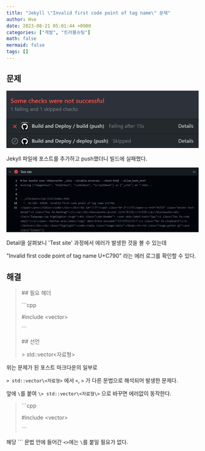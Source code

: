 ```yaml
---
title: "Jekyll \"Invalid first code point of tag name\" 문제"
author: Hve
date: 2023-08-21 05:01:44 +0900
categories: ["개발", "트러블슈팅"]
math: false
mermaid: false
tags: []
---
```


## 문제

![TB](/assets/img/troubleshooting/tb-jekyll-err0.png)

Jekyll 파일에 포스트를 추가하고 push했더니 빌드에 실패했다.

![TB](/assets/img/troubleshooting/tb-jekyll-err1.png)

Detail을 살펴보니 'Test site' 과정에서 에러가 발생한 것을 볼 수 있는데

\"Invalid first code point of tag name U+C790\" 라는 에러 로그를 확인할 수 있다.

## 해결

> \#\# 필요 헤더
>
> \`\`\`cpp
>
> #include \<vector\>
>
> \`\`\`
> 
> \#\# 선언
>
> \> std::vector<자료형>


위는 문제가 된 포스트 마크다운의 일부로

`> std::vector\<자료형>` 에서 `<`, `>` 가 다른 문법으로 해석되어 발생한 문제다.

앞에 `\`를 붙여 `\> std::vector\<자료형\>` 으로 바꾸면 에러없이 동작한다.

> \`\`\`cpp
>
> #include \<vector\>
>
> \`\`\`

해당 \`\`\` 문법 안에 들어간 `<>`에는 `\`를 붙일 필요가 없다.

